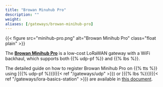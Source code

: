 ```yaml
---
title: "Browan Minuhub Pro"
description: ""
weight:
aliases: [/gateways/browan-minihub-pro]
---
```


{{< figure src="minihub-pro.png" alt="Browan Minihub Pro" class="float plain" >}}

The [**Browan Minihub Pro**](https://www.browan.com/product/minihub-pro/detail) is a low-cost LoRaWAN gateway with a WiFi backhaul, which supports both {{% udp-pf %}} and {{% lbs %}}.

<!--more-->

The detailed guide on how to register Browan Minihub Pro on {{% tts %}} using [{{% udp-pf %}}]({{< ref "/gateways/udp" >}}) or [{{% lbs %}}]({{< ref "/gateways/lora-basics-station" >}}) are available in [this document](https://www.browan.com/download/PmN/stream).
